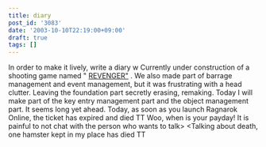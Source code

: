 ```yaml
---
title: diary
post_id: '3083'
date: '2003-10-10T22:19:00+09:00'
draft: true
tags: []
---
```


In order to make it lively, write a diary w Currently under construction of a shooting game named " [REVENGER"](https://danmaq.com/revenger) . We also made part of barrage management and event management, but it was frustrating with a head clutter. Leaving the foundation part secretly erasing, remaking. Today I will make part of the key entry management part and the object management part. It seems long yet ahead. Today, as soon as you launch Ragnarok Online, the ticket has expired and died TT Woo, when is your payday! It is painful to not chat with the person who wants to talk> <Talking about death, one hamster kept in my place has died TT
